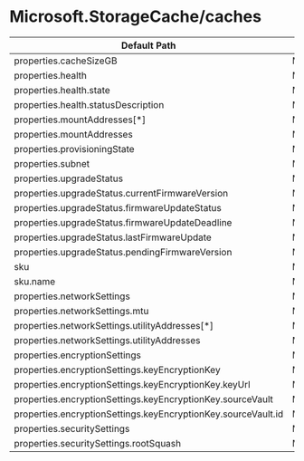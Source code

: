 # Microsoft.StorageCache/caches

| Default Path | Alias |
|---|---|
| properties.cacheSizeGB | Microsoft.StorageCache/caches/cacheSizeGB |
| properties.health | Microsoft.StorageCache/caches/health |
| properties.health.state | Microsoft.StorageCache/caches/health.state |
| properties.health.statusDescription | Microsoft.StorageCache/caches/health.statusDescription |
| properties.mountAddresses[*] | Microsoft.StorageCache/caches/mountAddresses[*] |
| properties.mountAddresses | Microsoft.StorageCache/caches/mountAddresses |
| properties.provisioningState | Microsoft.StorageCache/caches/provisioningState |
| properties.subnet | Microsoft.StorageCache/caches/subnet |
| properties.upgradeStatus | Microsoft.StorageCache/caches/upgradeStatus |
| properties.upgradeStatus.currentFirmwareVersion | Microsoft.StorageCache/caches/upgradeStatus.currentFirmwareVersion |
| properties.upgradeStatus.firmwareUpdateStatus | Microsoft.StorageCache/caches/upgradeStatus.firmwareUpdateStatus |
| properties.upgradeStatus.firmwareUpdateDeadline | Microsoft.StorageCache/caches/upgradeStatus.firmwareUpdateDeadline |
| properties.upgradeStatus.lastFirmwareUpdate | Microsoft.StorageCache/caches/upgradeStatus.lastFirmwareUpdate |
| properties.upgradeStatus.pendingFirmwareVersion | Microsoft.StorageCache/caches/upgradeStatus.pendingFirmwareVersion |
| sku | Microsoft.StorageCache/caches/sku |
| sku.name | Microsoft.StorageCache/caches/sku.name |
| properties.networkSettings | Microsoft.StorageCache/caches/networkSettings |
| properties.networkSettings.mtu | Microsoft.StorageCache/caches/networkSettings.mtu |
| properties.networkSettings.utilityAddresses[*] | Microsoft.StorageCache/caches/networkSettings.utilityAddresses[*] |
| properties.networkSettings.utilityAddresses | Microsoft.StorageCache/caches/networkSettings.utilityAddresses |
| properties.encryptionSettings | Microsoft.StorageCache/caches/encryptionSettings |
| properties.encryptionSettings.keyEncryptionKey | Microsoft.StorageCache/caches/encryptionSettings.keyEncryptionKey |
| properties.encryptionSettings.keyEncryptionKey.keyUrl | Microsoft.StorageCache/caches/encryptionSettings.keyEncryptionKey.keyUrl |
| properties.encryptionSettings.keyEncryptionKey.sourceVault | Microsoft.StorageCache/caches/encryptionSettings.keyEncryptionKey.sourceVault |
| properties.encryptionSettings.keyEncryptionKey.sourceVault.id | Microsoft.StorageCache/caches/encryptionSettings.keyEncryptionKey.sourceVault.id |
| properties.securitySettings | Microsoft.StorageCache/caches/securitySettings |
| properties.securitySettings.rootSquash | Microsoft.StorageCache/caches/securitySettings.rootSquash |

